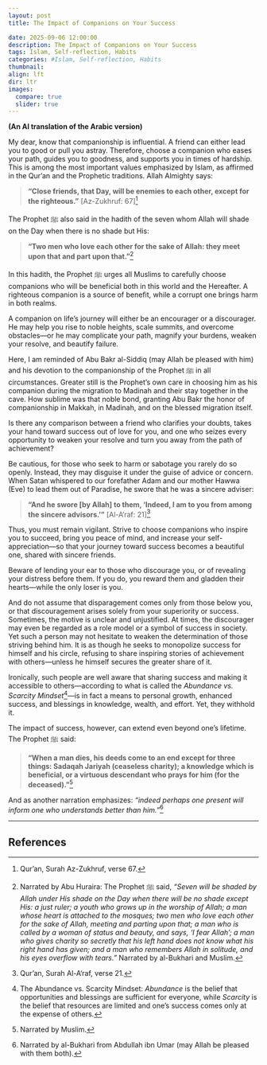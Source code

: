 ```yaml
---
layout: post
title: The Impact of Companions on Your Success

date: 2025-09-06 12:00:00
description: The Impact of Companions on Your Success
tags: Islam, Self-reflection, Habits
categories: #Islam, Self-reflection, Habits
thumbnail:
align: lft
dir: ltr
images:
  compare: true
  slider: true
---
```


__(An AI translation of the Arabic version)__

My dear, know that companionship is influential. A friend can either lead you to good or pull you astray. Therefore, choose a companion who eases your path, guides you to goodness, and supports you in times of hardship.
This is among the most important values emphasized by Islam, as affirmed in the Qur’an and the Prophetic traditions. Allah Almighty says:

> **“Close friends, that Day, will be enemies to each other, except for the righteous.”**
> \[Az-Zukhruf: 67][^1]

The Prophet ﷺ also said in the hadith of the seven whom Allah will shade on the Day when there is no shade but His:

> **“Two men who love each other for the sake of Allah: they meet upon that and part upon that.”**[^2]

In this hadith, the Prophet ﷺ urges all Muslims to carefully choose companions who will be beneficial both in this world and the Hereafter. A righteous companion is a source of benefit, while a corrupt one brings harm in both realms.



A companion on life’s journey will either be an encourager or a discourager. He may help you rise to noble heights, scale summits, and overcome obstacles—or he may complicate your path, magnify your burdens, weaken your resolve, and beautify failure.

Here, I am reminded of Abu Bakr al-Siddiq (may Allah be pleased with him) and his devotion to the companionship of the Prophet ﷺ in all circumstances. Greater still is the Prophet’s own care in choosing him as his companion during the migration to Madinah and their stay together in the cave. How sublime was that noble bond, granting Abu Bakr the honor of companionship in Makkah, in Madinah, and on the blessed migration itself.



Is there any comparison between a friend who clarifies your doubts, takes your hand toward success out of love for you, and one who seizes every opportunity to weaken your resolve and turn you away from the path of achievement?

Be cautious, for those who seek to harm or sabotage you rarely do so openly. Instead, they may disguise it under the guise of advice or concern. When Satan whispered to our forefather Adam and our mother Hawwa (Eve) to lead them out of Paradise, he swore that he was a sincere adviser:

> **“And he swore \[by Allah] to them, ‘Indeed, I am to you from among the sincere advisors.’”**
> \[Al-A‘raf: 21][^3]

Thus, you must remain vigilant. Strive to choose companions who inspire you to succeed, bring you peace of mind, and increase your self-appreciation—so that your journey toward success becomes a beautiful one, shared with sincere friends.


Beware of lending your ear to those who discourage you, or of revealing your distress before them. If you do, you reward them and gladden their hearts—while the only loser is you.

And do not assume that disparagement comes only from those below you, or that discouragement arises solely from your superiority or success. Sometimes, the motive is unclear and unjustified. At times, the discourager may even be regarded as a role model or a symbol of success in society. Yet such a person may not hesitate to weaken the determination of those striving behind him. It is as though he seeks to monopolize success for himself and his circle, refusing to share inspiring stories of achievement with others—unless he himself secures the greater share of it.



Ironically, such people are well aware that sharing success and making it accessible to others—according to what is called the *Abundance vs. Scarcity Mindset*[^4]—is in fact a means to personal growth, enhanced success, and blessings in knowledge, wealth, and effort. Yet, they withhold it.

The impact of success, however, can extend even beyond one’s lifetime. The Prophet ﷺ said:

> **“When a man dies, his deeds come to an end except for three things: Sadaqah Jariyah (ceaseless charity); a knowledge which is beneficial, or a virtuous descendant who prays for him (for the deceased).”**[^5]

And as another narration emphasizes: *“indeed perhaps one present will inform one who understands better than him.”*[^6]

---

## References

[^1]: Qur’an, Surah Az-Zukhruf, verse 67.

[^2]: Narrated by Abu Huraira: The Prophet ﷺ said, *“Seven will be shaded by Allah under His shade on the Day when there will be no shade except His: a just ruler; a youth who grows up in the worship of Allah; a man whose heart is attached to the mosques; two men who love each other for the sake of Allah, meeting and parting upon that; a man who is called by a woman of status and beauty, and says, ‘I fear Allah’; a man who gives charity so secretly that his left hand does not know what his right hand has given; and a man who remembers Allah in solitude, and his eyes overflow with tears.”* Narrated by al-Bukhari and Muslim.

[^3]: Qur’an, Surah Al-A‘raf, verse 21.

[^4]: The Abundance vs. Scarcity Mindset: *Abundance* is the belief that opportunities and blessings are sufficient for everyone, while *Scarcity* is the belief that resources are limited and one’s success comes only at the expense of others.

[^5]: Narrated by Muslim.

[^6]: Narrated by al-Bukhari from Abdullah ibn Umar (may Allah be pleased with them both).
